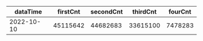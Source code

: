 |dataTime|firstCnt|secondCnt|thirdCnt|fourCnt|
|-|-|-|-|-|
|2022-10-10|45115642|44682683|33615100|7478283|